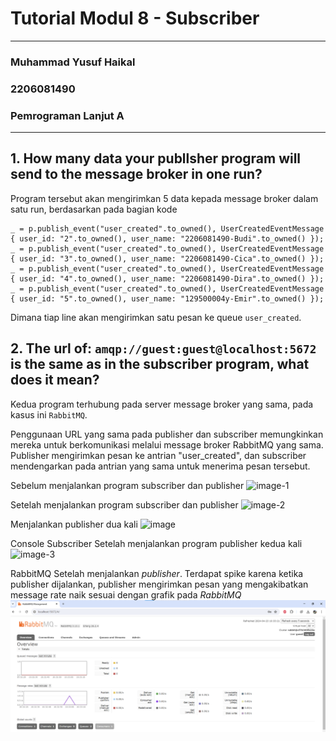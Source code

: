 # Tutorial Modul 8 - Subscriber
---
### Muhammad Yusuf Haikal
### 2206081490
### Pemrograman Lanjut A
---

## 1. How many data your publlsher program will send to the message broker in one run?
Program tersebut akan mengirimkan 5 data kepada message broker dalam satu run, berdasarkan pada bagian kode 
```_ = p.publish_event("user_created".to_owned(), UserCreatedEventMessage { user_id: "1".to_owned(), user_name: "2206081490y-Amir".to_owned() });
_ = p.publish_event("user_created".to_owned(), UserCreatedEventMessage { user_id: "2".to_owned(), user_name: "2206081490-Budi".to_owned() });
_ = p.publish_event("user_created".to_owned(), UserCreatedEventMessage { user_id: "3".to_owned(), user_name: "2206081490-Cica".to_owned() });
_ = p.publish_event("user_created".to_owned(), UserCreatedEventMessage { user_id: "4".to_owned(), user_name: "2206081490-Dira".to_owned() });
_ = p.publish_event("user_created".to_owned(), UserCreatedEventMessage { user_id: "5".to_owned(), user_name: "129500004y-Emir".to_owned() });
```
Dimana tiap line akan mengirimkan satu pesan ke queue `user_created`.

## 2. The url of: `amqp://guest:guest@localhost:5672` is the same as in the subscriber program, what does it mean?
Kedua program terhubung pada server message broker yang sama, pada kasus ini `RabbitMQ`.

Penggunaan URL yang sama pada publisher dan subscriber memungkinkan mereka untuk berkomunikasi melalui message broker RabbitMQ yang sama. Publisher mengirimkan pesan ke antrian "user_created", dan subscriber mendengarkan pada antrian yang sama untuk menerima pesan tersebut.

Sebelum menjalankan program subscriber dan publisher
![image-1](https://github.com/ternaksapi/tutorial8-publisher/assets/116947973/ac86f42e-8d6f-4b34-8308-cdcd881f18e7)

Setelah menjalankan program subscriber dan publisher
![image-2](https://github.com/ternaksapi/tutorial8-publisher/assets/116947973/3bb23548-614f-41d8-9d04-a7d21383cd97)

Menjalankan publisher dua kali
![image](https://github.com/ternaksapi/tutorial8-publisher/assets/116947973/5c19a6b8-a471-4f00-9796-553e49cceafa)

Console Subscriber Setelah menjalankan program publisher kedua kali
![image-3](https://github.com/ternaksapi/tutorial8-publisher/assets/116947973/e5efc125-3fae-4dc5-95e6-a5590a2b281a)

RabbitMQ Setelah menjalankan _publisher_. Terdapat spike karena ketika publisher dijalankan, publisher mengirimkan pesan yang mengakibatkan message rate naik sesuai dengan grafik pada _RabbitMQ_
![alt text](image-4.png)



